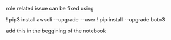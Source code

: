 role related issue can be fixed using 

! pip3 install awscli --upgrade --user
! pip install --upgrade boto3

add this in the beggining of the notebook
